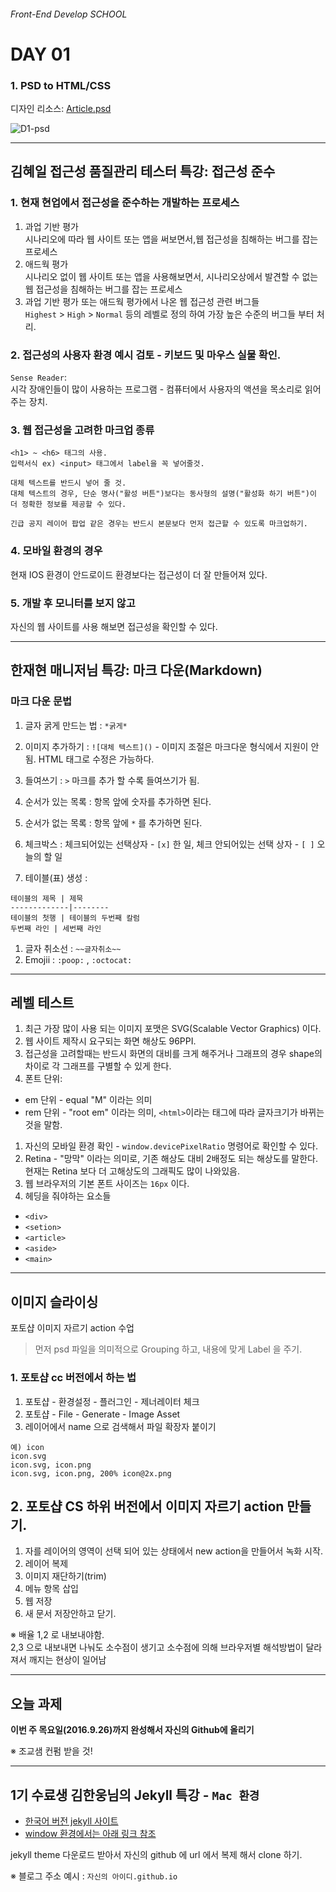 ###### Front-End Develop SCHOOL

# DAY 01

### 1. PSD to HTML/CSS

디자인 리소스: [Article.psd](../Resources/Article.psd)

![D1-psd](../Assets/D1-psd.png)

---

## 김혜일 접근성 품질관리 테스터 특강: 접근성 준수

### 1. 현재  현업에서 접근성을 준수하는 개발하는 프로세스

1. 과업 기반 평가<br>
시나리오에 따라 웹 사이트 또는 앱을 써보면서,웹 접근성을 침해하는 버그를 잡는 프로세스
1. 애드웍 평가<br>
시나리오 없이 웹 사이트 또는 앱을 사용해보면서, 시나리오상에서 발견할 수 없는 웹 접근성을 침해하는 버그를 잡는 프로세스
1. 과업 기반 평가 또는 애드웍 평가에서 나온 웹 접근성 관련 버그들<br>
`Highest` > `High` > `Normal` 등의 레벨로 정의 하여 가장 높은 수준의 버그들 부터 처리.

### 2. 접근성의 사용자 환경 예시 검토 - 키보드 및 마우스 실물 확인.

`Sense Reader`:<br>
시각 장애인들이 많이 사용하는 프로그램 - 컴퓨터에서 사용자의 액션을 목소리로 읽어주는 장치.

### 3. 웹 접근성을 고려한 마크업 종류

```
<h1> ~ <h6> 태그의 사용.
입력서식 ex) <input> 태그에서 label을 꼭 넣어줄것.

대체 텍스트를 반드시 넣어 줄 것.
대체 텍스트의 경우, 단순 명사("활성 버튼")보다는 동사형의 설명("활성화 하기 버튼")이 더 정확한 정보를 제공할 수 있다.

긴급 공지 레이어 팝업 같은 경우는 반드시 본문보다 먼저 접근할 수 있도록 마크업하기.
```

### 4. 모바일 환경의 경우

현재 IOS 환경이 안드로이드 환경보다는 접근성이 더 잘 만들어져 있다.

### 5. 개발 후 모니터를 보지 않고

자신의 웹 사이트를 사용 해보면 접근성을 확인할 수 있다.

---

## 한재현 매니저님 특강: 마크 다운(Markdown)

### 마크 다운 문법

1. 글자 굵게 만드는 법 :  `*굵게*`

1. 이미지 추가하기 : `![대체 텍스트]()`  - 이미지 조절은 마크다운 형식에서 지원이 안됨. HTML 태그로 수정은 가능하다.

1. 들여쓰기 : `>` 마크를 추가 할 수록 들여쓰기가 됨.

1. 순서가 있는 목록 : 항목 앞에 숫자를 추가하면 된다.

1. 순서가 없는 목록 : 항목 앞에 `*` 를 추가하면 된다.

1. 체크박스 : 체크되어있는 선택상자 - `[x]` 한 일, 체크 안되어있는 선택 상자 - `[ ]` 오늘의 할 일

1. 테이블(표) 생성 :
```
테이블의 제목 | 제묵
-------------|--------
테이블의 첫행 | 테이블의 두번째 칼럼
두번째 라인 | 세번째 라인
```

1. 글자 취소선 : `~~글자취소~~`
1. Emojii : `:poop:` , `:octocat:`

---

## 레벨 테스트

1. 최근 가장 많이 사용 되는 이미지 포맷은 SVG(Scalable Vector Graphics) 이다.
1. 웹 사이트 제작시 요구되는 화면 해상도 96PPI.
1. 접근성을 고려할때는 반드시 화면의 대비를 크게 해주거나 그래프의 경우 shape의 차이로 각 그래프를 구별할 수 있게 한다.
1. 폰트 단위:<br>
  - em 단위 - equal "M" 이라는 의미
  - rem 단위 - "root em" 이라는 의미, `<html>`이라는 태그에 따라 글자크기가 바뀌는것을 말함.
1. 자신의 모바일 환경 확인 - `window.devicePixelRatio` 명령어로 확인할 수 있다.
1. Retina - "망막" 이라는 의미로, 기존 해상도 대비 2배정도 되는 해상도를 말한다.<br>
현재는 Retina 보다 더 고해상도의 그래픽도 많이 나와있음.
1. 웹 브라우저의 기본 폰트 사이즈는 `16px` 이다.
8. 헤딩을 줘야하는 요소들
  - `<div>`
  - `<setion>`
  - `<article>`
  - `<aside>`
  -  `<main>`

---

## 이미지 슬라이싱

포토샵 이미지 자르기 action 수업

> 먼저 psd 파일을 의미적으로 Grouping 하고, 내용에 맞게 Label 을 주기.

### 1. 포토샵 cc 버전에서 하는 법

1. 포토샵 - 환경설정 - 플러그인 - 제너레이터 체크
1. 포토샵 - File - Generate - Image Asset
1. 레이어에서 name 으로 검색해서 파일 확장자 붙이기

~~~
예) icon
icon.svg
icon.svg, icon.png
icon.svg, icon.png, 200% icon@2x.png
~~~

## 2. 포토샵 CS 하위 버전에서 이미지 자르기 action 만들기.

1. 자를 레이어의 영역이 선택 되어 있는 상태에서 new action을 만들어서 녹화 시작.
1. 레이어 복제
1. 이미지 재단하기(trim)
1. 메뉴 항목 삽입
1. 웹 저장
1. 새 문서 저장안하고 닫기.

※ 배율 1,2 로 내보내야함.<br>
2,3 으로 내보내면 나눠도 소수점이 생기고 소수점에 의해 브라우저별 해석방법이 달라져서 깨지는 현상이 일어남

---

## 오늘 과제

**이번 주 목요일(2016.9.26)까지 완성해서 자신의 Github에 올리기**

※ 조교샘 컨펌 받을 것!

---

## 1기 수료생 김한웅님의 Jekyll 특강 - `Mac 환경`

- [한국어 버전 jekyll 사이트](https://jekyllrb-ko.github.io/)
- [window 환경에서는 아래 링크 참조](http://hochulshin.com/how-to-use-jekyll-on-github-1/)

jekyll theme 다운로드 받아서 자신의 github 에 url 에서 복제 해서 clone 하기.

※ 블로그 주소 예시 : `자신의 아이디.github.io`
